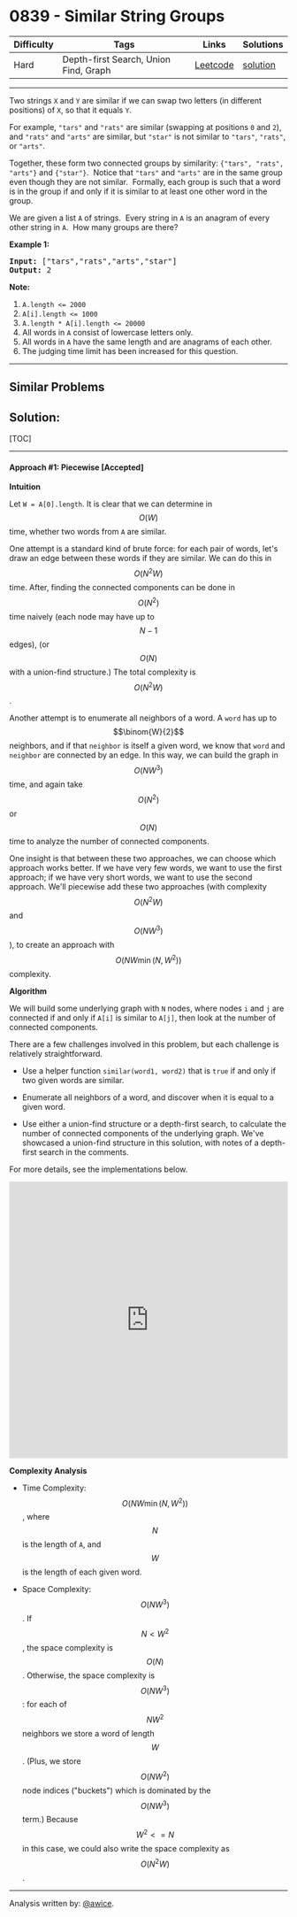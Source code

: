 # 0839 - Similar String Groups

Difficulty  | Tags | Links | Solutions
----------- | ---- | ----- | -----
Hard | Depth-first Search, Union Find, Graph | [Leetcode](https://leetcode.com/problems/similar-string-groups) | [solution](https://leetcode.com/problems/similar-string-groups/solution/)


-----------

<p>Two strings <code>X</code>&nbsp;and <code>Y</code>&nbsp;are similar if we can swap two letters (in different positions) of <code>X</code>, so that&nbsp;it equals <code>Y</code>.</p>

<p>For example, <code>&quot;tars&quot;</code>&nbsp;and <code>&quot;rats&quot;</code>&nbsp;are similar (swapping at positions <code>0</code> and <code>2</code>), and <code>&quot;rats&quot;</code> and <code>&quot;arts&quot;</code> are similar, but <code>&quot;star&quot;</code> is not similar to <code>&quot;tars&quot;</code>, <code>&quot;rats&quot;</code>, or <code>&quot;arts&quot;</code>.</p>

<p>Together, these form two connected groups by similarity: <code>{&quot;tars&quot;, &quot;rats&quot;, &quot;arts&quot;}</code> and <code>{&quot;star&quot;}</code>.&nbsp; Notice that <code>&quot;tars&quot;</code> and <code>&quot;arts&quot;</code> are in the same group even though they are not similar.&nbsp; Formally, each group is such that a word is in the group if and only if it is similar to at least one other word in the group.</p>

<p>We are given a list <code>A</code> of strings.&nbsp; Every string in <code>A</code> is an anagram of every other string in <code>A</code>.&nbsp; How many groups are there?</p>

<p><strong>Example 1:</strong></p>

<pre>
<strong>Input: </strong>[&quot;tars&quot;,&quot;rats&quot;,&quot;arts&quot;,&quot;star&quot;]
<strong>Output: </strong>2</pre>

<p><strong>Note:</strong></p>

<ol>
	<li><code>A.length &lt;= 2000</code></li>
	<li><code>A[i].length &lt;= 1000</code></li>
	<li><code>A.length * A[i].length &lt;= 20000</code></li>
	<li>All words in <code>A</code>&nbsp;consist of lowercase letters only.</li>
	<li>All words in <code>A</code> have the same length and are anagrams of each other.</li>
	<li>The judging time limit has been increased for this question.</li>
</ol>


-----------


## Similar Problems




## Solution:

[TOC]

---
#### Approach #1: Piecewise [Accepted]

**Intuition**

Let `W = A[0].length`.  It is clear that we can determine in $$O(W)$$ time, whether two words from `A` are similar.

One attempt is a standard kind of brute force: for each pair of words, let's draw an edge between these words if they are similar.  We can do this in $$O(N^2 W)$$ time.  After, finding the connected components can be done in $$O(N^2)$$ time naively (each node may have up to $$N-1$$ edges), (or $$O(N)$$ with a union-find structure.)  The total complexity is $$O(N^2 W)$$.

Another attempt is to enumerate all neighbors of a word.  A `word` has up to $$\binom{W}{2}$$ neighbors, and if that `neighbor` is itself a given word, we know that `word` and `neighbor` are connected by an edge.  In this way, we can build the graph in $$O(N W^3)$$ time, and again take $$O(N^2)$$ or $$O(N)$$ time to analyze the number of connected components.

One insight is that between these two approaches, we can choose which approach works better.  If we have very few words, we want to use the first approach; if we have very short words, we want to use the second approach.  We'll piecewise add these two approaches (with complexity $$O(N^2 W)$$ and $$O(N W^3)$$), to create an approach with $$O(NW\min(N, W^2))$$ complexity.


**Algorithm**

We will build some underlying graph with `N` nodes, where nodes `i` and `j` are connected if and only if `A[i]` is similar to `A[j]`, then look at the number of connected components.

There are a few challenges involved in this problem, but each challenge is relatively straightforward.  

* Use a helper function `similar(word1, word2)` that is `true` if and only if two given words are similar.

* Enumerate all neighbors of a word, and discover when it is equal to a given word.

* Use either a union-find structure or a depth-first search, to calculate the number of connected components of the underlying graph.  We've showcased a union-find structure in this solution, with notes of a depth-first search in the comments.

For more details, see the implementations below.

<iframe src="https://leetcode.com/playground/B2BjbwA7/shared" frameBorder="0" width="100%" height="500" name="B2BjbwA7"></iframe>

**Complexity Analysis**

* Time Complexity:  $$O(NW \min(N, W^2))$$, where $$N$$ is the length of `A`, and $$W$$ is the length of each given word.

* Space Complexity:  $$O(NW^3)$$.  If $$N < W^2$$, the space complexity is $$O(N)$$.  Otherwise, the space complexity is $$O(NW^3)$$: for each of $$NW^2$$ neighbors we store a word of length $$W$$.  (Plus, we store $$O(NW^2)$$ node indices ("buckets") which is dominated by the $$O(NW^3)$$ term.)  Because $$W^2 <= N$$ in this case, we could also write the space complexity as $$O(N^2 W)$$.

---

Analysis written by: [@awice](https://leetcode.com/awice).
